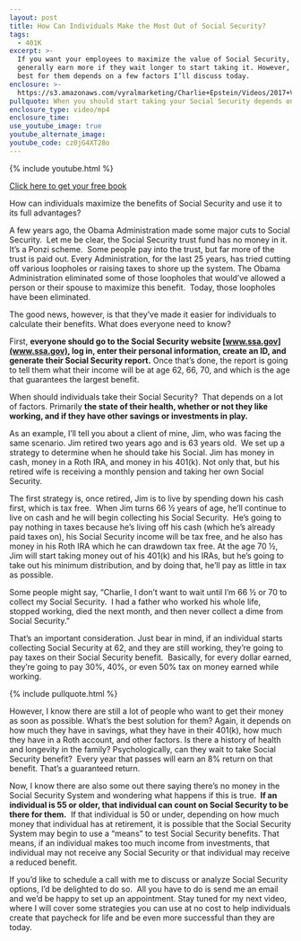 ```yaml
---
layout: post
title: How Can Individuals Make the Most Out of Social Security?
tags:
  - 401K
excerpt: >-
  If you want your employees to maximize the value of Social Security, they can
  generally earn more if they wait longer to start taking it. However, what’s
  best for them depends on a few factors I’ll discuss today.
enclosure: >-
  https://s3.amazonaws.com/vyralmarketing/Charlie+Epstein/Videos/2017+Videos/How+Can+Your+Employees+Make+the+Most+Out+of+Social+Security%253F.mp4
pullquote: When you should start taking your Social Security depends on many factors.
enclosure_type: video/mp4
enclosure_time:
use_youtube_image: true
youtube_alternate_image:
youtube_code: cz0jG4XT28o
---
```


{% include youtube.html %}

[Click here to get your free book](https://www.saveamericasave.org/)

How can individuals maximize the benefits of Social Security and use it to its full advantages?

A few years ago, the Obama Administration made some major cuts to Social Security. &nbsp;Let me be clear, the Social Security trust fund has no money in it. It’s a Ponzi scheme. &nbsp;Some people pay into the trust, but far more of the trust is paid out. Every Administration, for the last 25 years, has tried cutting off various loopholes or raising taxes to shore up the system. The Obama Administration eliminated some of those loopholes that would’ve allowed a person or their spouse to maximize this benefit. &nbsp;Today, those loopholes have been eliminated.

The good news, however, is that they’ve made it easier for individuals to calculate their benefits. What does everyone need to know?

First,&nbsp;**everyone should go to the Social Security website&nbsp;[www.ssa.gov](www.ssa.gov), log in, enter their personal information, create an ID, and generate their Social Security report.**&nbsp;Once that’s done, the report is going to tell them what their income will be at age 62, 66, 70, and which is the age that guarantees the largest benefit.

When should individuals take their Social Security? &nbsp;That depends on a lot of factors. Primarily&nbsp;**the state of their health, whether or not they like working, and if they have other savings or investments in play.**

As an example, I’ll tell you about a client of mine, Jim, who was facing the same scenario. Jim retired two years ago and is 63 years old. &nbsp;We set up a strategy to determine when he should take his Social. Jim has money in cash, money in a Roth IRA, and money in his 401(k). Not only that, but his retired wife is receiving a monthly pension and taking her own Social Security.

The first strategy is, once retired, Jim is to live by spending down his cash first, which is tax free. &nbsp;When Jim turns 66 ½ years of age, he’ll continue to live on cash and he will begin collecting his Social Security. &nbsp;He’s going to pay nothing in taxes because he’s living off his cash (which he’s already paid taxes on), his Social Security income will be tax free, and he also has money in his Roth IRA which he can drawdown tax free. At the age 70 ½, Jim will start taking money out of his 401(k) and his IRAs, but he’s going to take out his minimum distribution, and by doing that, he’ll pay as little in tax as possible.

Some people might say, “Charlie, I don’t want to wait until I’m 66 ½ or 70 to collect my Social Security. &nbsp;I had a father who worked his whole life, stopped working, died the next month, and then never collect a dime from Social Security.”

That’s an important consideration. Just bear in mind, if an individual starts collecting Social Security at 62, and they are still working, they’re going to pay taxes on their Social Security benefit. &nbsp;Basically, for every dollar earned, they’re going to pay 30%, 40%, or even 50% tax on money earned while working.

{% include pullquote.html %}

However, I know there are still a lot of people who want to get their money as soon as possible. What’s the best solution for them? Again, it depends on how much they have in savings, what they have in their 401(k), how much they have in a Roth account, and other factors. Is there a history of health and longevity in the family? Psychologically, can they wait to take Social Security benefit? &nbsp;Every year that passes will earn an 8% return on that benefit. That’s a guaranteed return.

Now, I know there are also some out there saying there’s no money in the Social Security System and wondering what happens if this is true. **&nbsp;If an individual is 55 or older, that individual can count on Social Security to be there for them.**&nbsp; If that individual is 50 or under, depending on how much money that individual has at retirement, it is possible that the Social Security System may begin to use a “means” to test Social Security benefits. That means, if an individual makes too much income from investments, that individual may not receive any Social Security or that individual may receive a reduced benefit.

If you’d like to schedule a call with me to discuss or analyze Social Security options, I’d be delighted to do so. &nbsp;All you have to do is send me an email and we’d be happy to set up an appointment. Stay tuned for my next video, where I will cover some strategies you can use at no cost to help individuals create that paycheck for life and be even more successful than they are today.
